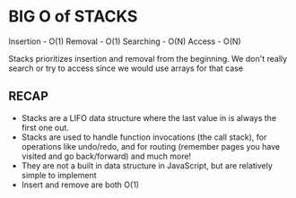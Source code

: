 # BIG O of STACKS
Insertion -   O(1)
Removal -   O(1)
Searching -   O(N)
Access -   O(N)

Stacks prioritizes insertion and removal from the beginning.
We don't really search or try to access since we would use arrays for that case

## RECAP
- Stacks are a LIFO data structure where the last value in is always the first one out.
- Stacks are used to handle function invocations (the call stack), for operations like undo/redo, and for routing (remember pages you have visited and go back/forward) and much more!
- They are not a built in data structure in JavaScript, but are relatively simple to implement
- Insert and remove are both O(1)

